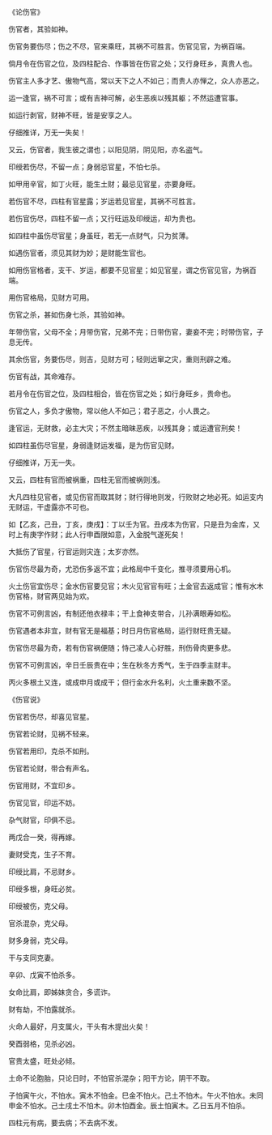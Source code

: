 《论伤官》

 伤官者，其验如神。

 伤官务要伤尽；伤之不尽，官来乘旺，其祸不可胜言。伤官见官，为祸百端。

 倘月令在伤官之位，及四柱配合、作事皆在伤官之处；又行身旺乡，真贵人也。

 伤官主人多才艺、傲物气高，常以天下之人不如己；而贵人亦惮之，众人亦恶之。

 运一逢官，祸不可言；或有吉神可解，必生恶疾以残其躯；不然运遭官事。

 如运行剥官，财神不旺，皆是安享之人。

 仔细推详，万无一失矣！

 又云，伤官者，我生彼之谓也；以阳见阴，阴见阳，亦名盗气。

 印绶若伤尽，不留一点；身弱忌官星，不怕七杀。

 如甲用辛官，如丁火旺，能生土财；最忌见官星，亦要身旺。

 若伤官不尽，四柱有官星露；岁运若见官星，其祸不可胜言。

 若伤官伤尽，四柱不留一点；又行旺运及印绶运，却为贵也。

 如四柱中虽伤尽官星；身虽旺，若无一点财气，只为贫薄。

 如遇伤官者，须见其财为妙；是财能生官也。

 如用伤官格者，支干、岁运，都要不见官星；如见官星，谓之伤官见官，为祸百端。

 用伤官格局，见财方可用。

 伤官之杀，甚如伤身七杀，其验如神。

 年带伤官，父母不全；月带伤官，兄弟不完；日带伤官，妻妾不完；时带伤官，子息无传。

 其余伤官，务要伤尽，则吉，见财方可；轻则远窜之灾，重则刑辟之难。

 伤官有战，其命难存。

 若月令在伤官之位，及四柱相合，皆在伤官之处；如行身旺乡，贵命也。

 伤官之人，多负才傲物，常以他人不如己；君子恶之，小人畏之。

 逢官运，无财救，必主大灾；不然主暗昧恶疾，以残其身；或运遭官刑矣！

 如四柱虽伤尽官星，身弱逢财运发福，是为伤官见财。

 仔细推详，万无一失。

 又云，四柱有官而被祸重，四柱无官而被祸则浅。

 大凡四柱见官者，或见伤官而取其财；财行得地则发，行败财之地必死。如运支内无财运，干虚露亦不可也。

 如【乙亥，己丑，丁亥，庚戌】：丁以壬为官。丑戌本为伤官，只是丑为金库，又时上有庚字作财；此人行申酉限如意，入金脱气遂死矣！

 大抵伤了官星，行官运则灾连；太岁亦然。

 伤官伤尽最为奇，尤恐伤多返不宜；此格局中千变化，推寻须要用心机。

 火土伤官宜伤尽；金水伤官要见官；木火见官官有旺；土金官去返成官；惟有水木伤官格，财官两见始为欢。

 伤官不可例言凶，有制还他衣禄丰；干上食神支带合，儿孙满眼寿如松。

 伤官遇者本非宜，财有官无是福基；时日月伤官格局，运行财旺贵无疑。

 伤官伤尽最为奇，若有伤官祸便随；恃己凌人心好胜，刑伤骨肉更多悲。

 伤官不可例言凶，辛日壬辰贵在中；生在秋冬方秀气，生于四季主财丰。

 丙火多根土又连，或成申月或成干；但行金水升名利，火土重来数不坚。

《伤官说》

 伤官若伤尽，却喜见官星。

 伤官若论财，见祸不轻来。

 伤官若用印，克杀不如刑。

 伤官若论财，带合有声名。

 伤官用财，不宜印乡。

 伤官见官，印运不妨。

 杂气财官，印俱不忌。

 两戊合一癸，得再嫁。

 妻财受克，生子不育。

 印绶比肩，不忌财乡。

 印绶多根，身旺必贫。

 印绶被伤，克父母。

 官杀混杂，克父母。

 财多身弱，克父母。

 干与支同克妻。

 辛卯、戊寅不怕杀多。

 女命比肩，即姊妹贪合，多谎诈。

 财有劫，不怕露就杀。

 火命人最好，月支属火，干头有木提出火矣！

 癸酉弱格，见杀必凶。

 官贵太盛，旺处必倾。

 土命不论胞胎，只论日时，不怕官杀混杂；阳干方论，阴干不取。

 子怕寅午火，不怕水。寅木不怕金。巳金不怕火。己土不怕木。午火不怕水。未同申金不怕水。己土戌土不怕木。卯木怕酉金。辰土怕寅木。乙日五月不怕杀。

 四柱元有病，要去病；不去病不发。

